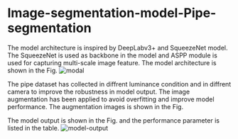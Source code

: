 # Image-segmentation-model-Pipe-segmentation
The model architecture is inspired by DeepLabv3+ and SqueezeNet model. The SqueezeNet is used as backbone in the model and ASPP module is used for capturing multi-scale
image feature. The model architecture is shown in the Fig. 
![modal](https://github.com/naisarg-pandya/Image-segmentation-model-Pipe-segmentation/assets/132385170/b34fbc71-158b-4314-bf8e-97e7ef37331b) 

The pipe dataset has collected in diffrent luminance condition and in diffrent camera to improve the robustness in model output. The image augmentation has been applied to avoid overfitting and improve model performance. The augmentation images is shown in the Fig.


The model output is shown in the Fig. and the performance parameter is listed in the table.
![model-output](https://github.com/naisarg-pandya/Image-segmentation-model-Pipe-segmentation/assets/132385170/490b68e0-8524-4ba2-93b0-fa7431adf74c)
